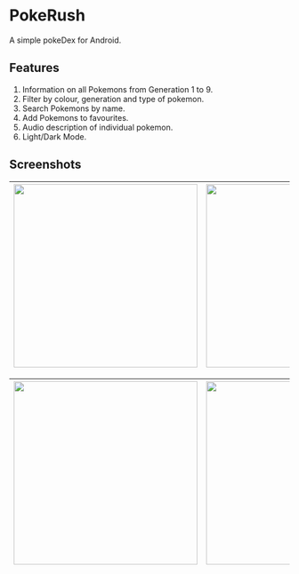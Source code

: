 # PokeRush

A simple pokeDex for Android.

## Features

1. Information on all Pokemons from Generation 1 to 9.
2. Filter by colour, generation and type of pokemon.
3. Search Pokemons by name.
4. Add Pokemons to favourites.
5. Audio description of individual pokemon.
6. Light/Dark Mode.

## Screenshots

| <img title="" src="/pokeRush/pokerush/data/img1.jpeg" alt="" width="330" align="center"> | <img title="" src="/pokeRush/pokerush/data/img2.jpeg" alt="" width="330" align="center"> | <img title="" src="/pokeRush/pokerush/data/img3.jpeg" alt="" width="330" align="center"> |
|:-------------------------------------------------------------------------------------------------------:|:------------------------------------------------------------------------------------------------------:|:--------------------------------------------------------------------------------------------------------:|

| <img title="" src="/pokeRush/pokerush/data/img4.jpeg" alt="" width="330" align="center"> | <img title="" src="/pokeRush/pokerush/data/img5.jpeg" alt="" width="330" align="center"> | <img title="" src="/pokeRush/pokerush/data/img6.jpeg" alt="" width="330" align="center"> |
|:-------------------------------------------------------------------------------------------------------:|:------------------------------------------------------------------------------------------------------:|:--------------------------------------------------------------------------------------------------------:|

